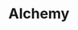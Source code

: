 <!-- TITLE: Alchemy -->
<!-- SUBTITLE: The art of potion making, transmuting, herbalism, and equivalent exchange -->

# Alchemy